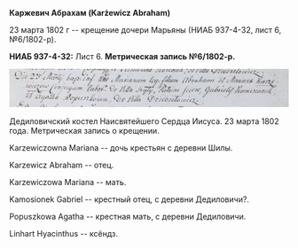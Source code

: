 **Каржевич Абрахам (Karżewicz Abraham)**

23 марта 1802 г -- крещение дочери Марьяны (НИАБ 937-4-32, лист 6,
№6/1802-р).

**НИАБ 937-4-32:** Лист 6. **Метрическая запись №6/1802-р.**

![](./media/5f8feeb07e792c1795ec362b1dd337de1ac785c0.png)

Дедиловичский костел Наисвятейшего Сердца Иисуса. 23 марта 1802 года.
Метрическая запись о крещении.

Karzewiczowna Mariana -- дочь крестьян с деревни Шилы.

Karzewicz Abraham -- отец.

Karzewiczowa Mariana -- мать.

Kamosionek Gabriel -- крестный отец, с деревни Дедиловичи?.

Popuszkowa Agatha -- крестная мать, с деревни Дедиловичи.

Linhart Hyacinthus -- ксёндз.
